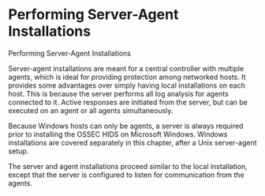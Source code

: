 Performing Server-Agent Installations
==================

Performing Server-Agent Installations


Server-agent installations are meant for a central controller with multiple agents, which is ideal
for providing protection among networked hosts. It provides some advantages over simply having
local installations on each host. This is because the server performs all log analysis for agents
connected to it. Active responses are initiated from the server, but can be executed on an
agent or all agents simultaneously.

Because Windows hosts can only be agents, a server is always required prior to installing
the OSSEC HIDS on Microsoft Windows. Windows installations are covered separately in
this chapter, after a Unix server-agent setup.


The server and agent installations proceed similar to the local installation, except that the
server is configured to listen for communication from the agents.
